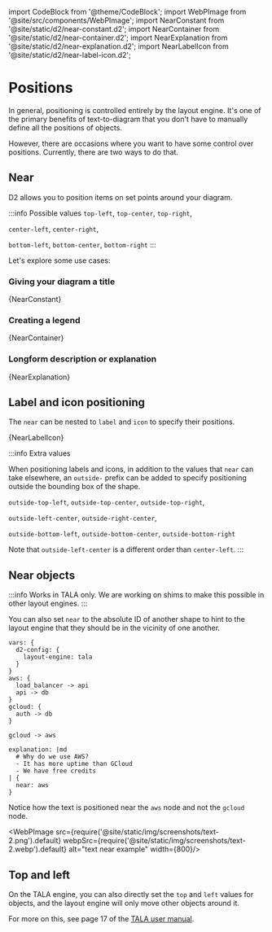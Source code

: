 import CodeBlock from '@theme/CodeBlock';
import WebPImage from '@site/src/components/WebPImage';
import NearConstant from '@site/static/d2/near-constant.d2';
import NearContainer from '@site/static/d2/near-container.d2';
import NearExplanation from '@site/static/d2/near-explanation.d2';
import NearLabelIcon from '@site/static/d2/near-label-icon.d2';

# Positions

In general, positioning is controlled entirely by the layout engine. It's one of the
primary benefits of text-to-diagram that you don't have to manually define all the
positions of objects.

However, there are occasions where you want to have some control over positions.
Currently, there are two ways to do that.

## Near

D2 allows you to position items on set points around your diagram.

:::info Possible values
`top-left`, `top-center`, `top-right`,

`center-left`, `center-right`,

`bottom-left`, `bottom-center`, `bottom-right`
:::

Let's explore some use cases:

### Giving your diagram a title

<CodeBlock className="language-d2">
    {NearConstant}
</CodeBlock>

<div className="embedSVG" dangerouslySetInnerHTML={{__html: require('@site/static/img/generated/near-constant.svg2')}}></div>

### Creating a legend

<CodeBlock className="language-d2">
    {NearContainer}
</CodeBlock>

<div className="embedSVG" dangerouslySetInnerHTML={{__html: require('@site/static/img/generated/near-container.svg2')}}></div>

### Longform description or explanation

<CodeBlock className="language-d2">
    {NearExplanation}
</CodeBlock>

<div className="embedSVG" dangerouslySetInnerHTML={{__html: require('@site/static/img/generated/near-explanation.svg2')}}></div>

## Label and icon positioning

The `near` can be nested to `label` and `icon` to specify their positions.

<CodeBlock className="language-d2">
    {NearLabelIcon}
</CodeBlock>

<div className="embedSVG" dangerouslySetInnerHTML={{__html: require('@site/static/img/generated/near-label-icon.svg2')}}></div>

:::info Extra values

When positioning labels and icons, in addition to the values that `near` can take
elsewhere, an `outside-` prefix can be added to specify positioning outside the bounding
box of the shape.

`outside-top-left`, `outside-top-center`, `outside-top-right`,

`outside-left-center`, `outside-right-center`,

`outside-bottom-left`, `outside-bottom-center`, `outside-bottom-right`


Note that `outside-left-center` is a different order than `center-left`.
:::


## Near objects

:::info
Works in TALA only. We are working on shims to make this possible in other layout engines.
:::

You can also set `near` to the absolute ID of another shape to hint to the layout engine
that they should be in the vicinity of one another.

```d2
vars: {
  d2-config: {
    layout-engine: tala
  }
}
aws: {
  load_balancer -> api
  api -> db
}
gcloud: {
  auth -> db
}

gcloud -> aws

explanation: |md
  # Why do we use AWS?
  - It has more uptime than GCloud
  - We have free credits
| {
  near: aws
}
```

Notice how the text is positioned near the `aws` node and not the `gcloud` node.

<WebPImage src={require('@site/static/img/screenshots/text-2.png').default} webpSrc={require('@site/static/img/screenshots/text-2.webp').default} alt="text near example" width={800}/>

## Top and left

On the TALA engine, you can also directly set the `top` and `left` values for objects, and
the layout engine will only move other objects around it.

For more on this, see page 17 of the [TALA user
manual](https://github.com/terrastruct/TALA/blob/master/TALA_User_Manual.pdf).

